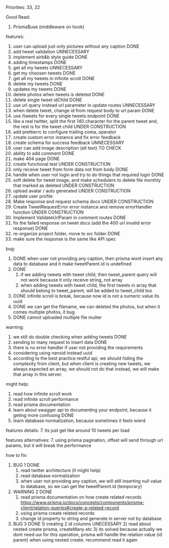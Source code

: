 Priorities:
  33, 22

Good Read:
  1. Prisma$use (middleware on hook)

features:
  1. user can upload just only pictures without any caption                 DONE
  2. add tweet validation                                            UNNECESSARY
  3. implement airb&b style guide                                           DONE
  4. adding timestamps                                                      DONE
  5. get all my tweets                                               UNNECESSARY
  6. get my choosen tweets                                                  DONE
  7. get all my tweets in infinite scroll                                   DONE
  8. delete my tweets                                                       DONE
  9. updates my tweets                                                      DONE
  10. delete photos when tweets is deleted                                  DONE
  11. delete single tweet idChild                                           DONE
  12. use url query instead url parameter in update routes           UNNECESSARY
  13. when delete tweet, change id from request body to url param           DONE
  14. use /tweets for every single tweets endpoint                          DONE
  15. like a real twitter, split the first 140 character for
      the parent tweet and, the rest is for the tweet child                                                   UNDER CONSTRUCTION
  16. add prettierrc to configure trailing coma, operator
  17. create custom error instance and fix error feedback
  18. create schema for success feedback                             UNNECESSARY
  19. user can add image description (alt text)                         TO CHECK
  20. ability to add comment                                                DONE
  21. make 404 page                                                         DONE
  22. create functional test                                  UNDER CONSTRUCTION
  23. only receive tweet from form data not from body                       DONE
  24. handle when user not login and try to do things that required login   DONE
  25. soft delete for tweet image, and make schedulers to delete file
      monthly that marked as deleted                          UNDER CONSTRUCTION
  26. upload avatar / auto generated                          UNDER CONSTRUCTION
  27. update user profile
  28. Make response and request schema docs                   UNDER CONSTRUCTION
  29. Create TweetRequestError error instance and remove
      errorHandler function                                   UNDER CONSTRUCTION
  30. Implement ValidateUrlParam in comment routes                          DONE
  31. fix the failed response on tweet docs
      (add the 400 url invalid error response)                              DONE
  32. re-organize project folder, move to src folder                        DONE
  33. make sure the response is the same like API spec

bug:
  1. DONE
    when user not providing any caption, then prisma wont insert any data to
    database and it make tweetParent.id is undefined
  2. DONE
     1) if we adding tweets with tweet child, then tweet_parent query will not
     work because it only receive string, not array
     2) when adding tweets with tweet child, the first tweets in array that
     should belong to tweet_parent, will be added to tweet_child too
  3. DONE
     infinite scroll is break, because now id is not a numeric value
     its uuid
  10. DONE
     we can get the filename, we can deleted the photos, but when it comes
     multiple photos, it bug
  5. DONE
    cannot uploaded multiple file multer

warning:
  1. we still do double checking when adding tweets                         DONE
  2. sending to many request to insert data                                 DONE
  3. there is no error handler if user not providing the requirements
  4. considering using nanoid instead uuid
  5. according to the best practice restful api, we should hiding the complexity
     from client, but when client is creating new tweets, we always expected an
     array, we should not do that instead, we will make that array in this server.

might help:
  1. read how infinite scroll work
  2. read infinite scroll performance
  3. read prisma documentation
  4. learn about swagger api to documenting your endpoint,
     because it geting more confusing                                       DONE
  5. learn database normalization, because sometimes it feels wierd

features details:
  7. its just get like around 10 tweets per load

features alternatives:
  7. using prisma pagination, offset will send through url params, but it will
  break the performance

how to fix:
  1. BUG 1 DONE
     1) read twitter architecture (it might help)
     2) read database normalization
     3) when user not providing any caption, we will still inserting
        null value to database, so we can get the tweetParent.id (temporary)
  2. WARNING 2 DONE
      1) read prisma documentation on how create related records
        https://www.prisma.io/docs/concepts/components/prisma-client/relation-queries#create-a-related-record
      2) using prisma create related records
      3) change id property to string and generate in server not by database
  3. BUG 3 DONE
    1) creating 2 id columns                                          UNECESSARY
    2) read about nested create prisma, createMany etc
    3) its solved because actually we dont need uui for this operation,
    prisma will handle the relation value (id parent) when using nested create.
    recommend read it again

